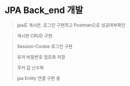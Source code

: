 # JPA Back_end 개발
>jpa로 게시판, 로그인 구현하고 Postman으로 성공여부확인

> 게시판 CRUD 구현
> 
> Session-Cookie 로그인 구현
> 
> 유저 비밀번호 암호화 저장
> 
> 쿠키 값 난수화
> 
> jpa Entity 연결 구현 중
